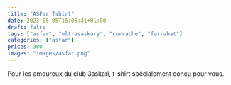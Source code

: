 ```yaml
---
title: "ASFar Tshirt"
date: 2023-05-05T15:05:41+01:00
draft: false
tags: ["asfar", "ultrasaskary", "curvache", "farrabat"]
categories: ["asfar"]
prices: 300
images: "images/asfar.png"
---
```


Pour les amoureux du club 3askari, t-shirt spécialement conçu pour vous.
